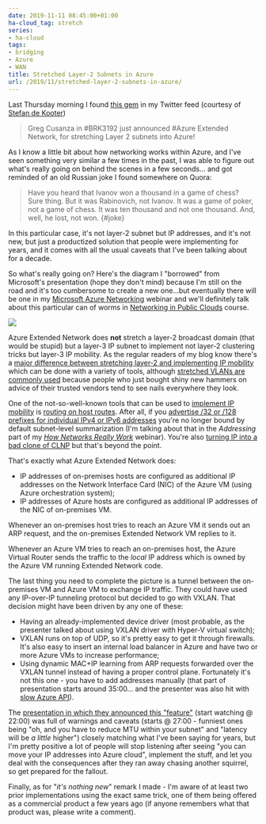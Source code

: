 ```yaml
---
date: 2019-11-11 08:45:00+01:00
ha-cloud_tag: stretch
series:
- ha-cloud
tags:
- bridging
- Azure
- WAN
title: Stretched Layer-2 Subnets in Azure
url: /2019/11/stretched-layer-2-subnets-in-azure/
---
```

Last Thursday morning I found [this gem](https://twitter.com/NZ_BenThomas/status/1192089805146001408) in my Twitter feed (courtesy of [Stefan de Kooter](https://twitter.com/sdktr/status/1192214467498647554))

> Greg Cusanza in #BRK3192 just announced #Azure Extended Network, for stretching Layer 2 subnets into Azure!

As I know a little bit about how networking works within Azure, and I've seen something very similar a few times in the past, I was able to figure out what's really going on behind the scenes in a few seconds... and got reminded of an old Russian joke I found somewhere on Quora:
<!--more-->
> Have you heard that Ivanov won a thousand in a game of chess?\
> Sure thing. But it was Rabinovich, not Ivanov. It was a game of poker, not a game of chess. It was ten thousand and not one thousand. And, well, he lost, not won.
{#joke}

In this particular case, it's not layer-2 subnet but IP addresses, and it's not new, but just a productized solution that people were implementing for years, and it comes with all the usual caveats that I've been talking about for a decade.

So what's really going on? Here's the diagram I "borrowed" from Microsoft's presentation (hope they don't mind) because I'm still on the road and it's too cumbersome to create a new one...but eventually there will be one in my [Microsoft Azure Networking](https://www.ipspace.net/Microsoft_Azure_Networking) webinar and we'll definitely talk about this particular can of worms in [Networking in Public Clouds](https://www.ipspace.net/PubCloud/) course.

![](/2019/11/s640-Azure+Extended+Network.jpg)

Azure Extended Network does **not** stretch a layer-2 broadcast domain (that would be stupid) but a layer-3 IP subnet to implement not layer-2 clustering tricks but layer-3 IP mobility. As the regular readers of my blog know there's a [major difference between stretching layer-2 and implementing IP mobility](/2013/02/hot-and-cold-vm-mobility/) which can be done with a variety of tools, although [stretched VLANs are commonly used](/2018/01/revisited-need-for-stretched-vlans/) because people who just bought shiny new hammers on advice of their trusted vendors tend to see nails everywhere they look.

One of the not-so-well-known tools that can be used to [implement IP mobility](/2012/08/mobile-arp-in-enterprise-networks/) is [routing on host routes](/2015/04/rearchitecting-l3-only-networks/). After all, if you [advertise /32 or /128 prefixes for individual IPv4 or IPv6 addresses](/2016/12/building-l3-only-data-center-with/) you're no longer bound by default subnet-level summarization (I'm talking about that in the *Addressing* part of my *[How Networks Really Work](https://www.ipspace.net/How_Networks_Really_Work)* webinar). You're also [turning IP into a bad clone of CLNP](/2015/05/reinventing-clns-with-l3-only-forwarding/) but that's beyond the point.

That's exactly what Azure Extended Network does:

-   IP addresses of on-premises hosts are configured as additional IP addresses on the Network Interface Card (NIC) of the Azure VM (using Azure orchestration system);
-   IP addresses of Azure hosts are configured as additional IP addresses of the NIC of on-premises VM.

Whenever an on-premises host tries to reach an Azure VM it sends out an ARP request, and the on-premises Extended Network VM replies to it.

Whenever an Azure VM tries to reach an on-premises host, the Azure Virtual Router sends the traffic to the *local* IP address which is owned by the Azure VM running Extended Network code.

The last thing you need to complete the picture is a tunnel between the on-premises VM and Azure VM to exchange IP traffic. They could have used any IP-over-IP tunneling protocol but decided to go with VXLAN. That decision might have been driven by any one of these:

-   Having an already-implemented device driver (most probable, as the presenter talked about using VXLAN driver with Hyper-V virtual switch);
-   VXLAN runs on top of UDP, so it's pretty easy to get it through firewalls. It's also easy to insert an internal load balancer in Azure and have two or more Azure VMs to increase performance;
-   Using dynamic MAC+IP learning from ARP requests forwarded over the VXLAN tunnel instead of having a proper control plane. Fortunately it's not this one - you have to add addresses manually (that part of presentation starts around 35:00... and the presenter was also hit with [slow Azure API](/2019/06/how-microsoft-azure-orchestration/)).

The [presentation in which they announced this "feature"](https://myignite.techcommunity.microsoft.com/sessions/82848?source=sessions) (start watching @ 22:00) was full of warnings and caveats (starts @ 27:00 - funniest ones being "oh, and you have to reduce MTU within your subnet" and "latency will be *a little* higher") closely matching what I've been saying for years, but I'm pretty positive a lot of people will stop listening after seeing "you can move your IP addresses into Azure cloud", implement the stuff, and let you deal with the consequences after they ran away chasing another squirrel, so get prepared for the fallout.

Finally, as for "*it's nothing new*" remark I made - I'm aware of at least two prior implementations using the exact same trick, one of them being offered as a commercial product a few years ago (if anyone remembers what that product was, please write a comment).
